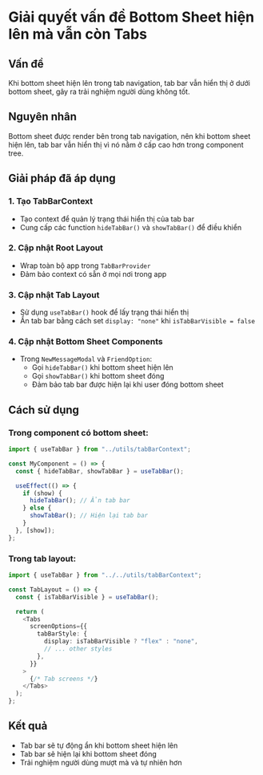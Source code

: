 # Giải quyết vấn đề Bottom Sheet hiện lên mà vẫn còn Tabs

## Vấn đề

Khi bottom sheet hiện lên trong tab navigation, tab bar vẫn hiển thị ở dưới bottom sheet, gây ra trải nghiệm người dùng không tốt.

## Nguyên nhân

Bottom sheet được render bên trong tab navigation, nên khi bottom sheet hiện lên, tab bar vẫn hiển thị vì nó nằm ở cấp cao hơn trong component tree.

## Giải pháp đã áp dụng

### 1. Tạo TabBarContext

- Tạo context để quản lý trạng thái hiển thị của tab bar
- Cung cấp các function `hideTabBar()` và `showTabBar()` để điều khiển

### 2. Cập nhật Root Layout

- Wrap toàn bộ app trong `TabBarProvider`
- Đảm bảo context có sẵn ở mọi nơi trong app

### 3. Cập nhật Tab Layout

- Sử dụng `useTabBar()` hook để lấy trạng thái hiển thị
- Ẩn tab bar bằng cách set `display: "none"` khi `isTabBarVisible = false`

### 4. Cập nhật Bottom Sheet Components

- Trong `NewMessageModal` và `FriendOption`:
  - Gọi `hideTabBar()` khi bottom sheet hiện lên
  - Gọi `showTabBar()` khi bottom sheet đóng
  - Đảm bảo tab bar được hiện lại khi user đóng bottom sheet

## Cách sử dụng

### Trong component có bottom sheet:

```typescript
import { useTabBar } from "../utils/tabBarContext";

const MyComponent = () => {
  const { hideTabBar, showTabBar } = useTabBar();

  useEffect(() => {
    if (show) {
      hideTabBar(); // Ẩn tab bar
    } else {
      showTabBar(); // Hiện lại tab bar
    }
  }, [show]);
};
```

### Trong tab layout:

```typescript
import { useTabBar } from "../../utils/tabBarContext";

const TabLayout = () => {
  const { isTabBarVisible } = useTabBar();

  return (
    <Tabs
      screenOptions={{
        tabBarStyle: {
          display: isTabBarVisible ? "flex" : "none",
          // ... other styles
        },
      }}
    >
      {/* Tab screens */}
    </Tabs>
  );
};
```

## Kết quả

- Tab bar sẽ tự động ẩn khi bottom sheet hiện lên
- Tab bar sẽ hiện lại khi bottom sheet đóng
- Trải nghiệm người dùng mượt mà và tự nhiên hơn
